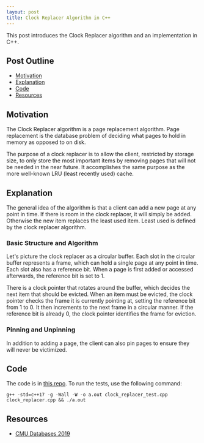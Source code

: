 ```yaml
---
layout: post
title: Clock Replacer Algorithm in C++
---
```

This post introduces the Clock Replacer algorithm and an implementation in C++.

## Post Outline
- [Motivation](#motivation)
- [Explanation](#conceptual-explanation)
- [Code](#code)
- [Resources](#resources)

## Motivation
The Clock Replacer algorithm is a page replacement algorithm.
Page replacement is the database problem of deciding what pages to hold in memory as opposed to on disk.

The purpose of a clock replacer is to allow the client, restricted by storage size, to only store the most important items by removing pages that will not be needed in the near future.
It accomplishes the same purpose as the more well-known LRU (least recently used) cache.

## Explanation

The general idea of the algorithm is that a client can add a new page at any point in time. 
If there is room in the clock replacer, it will simply be added.
Otherwise the new item replaces the least used item.
Least used is defined by the clock replacer algorithm.

### Basic Structure and Algorithm
Let's picture the clock replacer as a circular buffer.
Each slot in the circular buffer represents a frame, which can hold a single page at any point in time.
Each slot also has a reference bit.
When a page is first added or accessed afterwards, the reference bit is set to 1.

There is a clock pointer that rotates around the buffer, which decides the next item that should be evicted.
When an item must be evicted, the clock pointer checks the frame it is currently pointing at, setting the reference bit from 1 to 0.
It then increments to the next frame in a circular manner.
If the reference bit is already 0, the clock pointer identifies the frame for eviction.

### Pinning and Unpinning
In addition to adding a page, the client can also pin pages to ensure they will never be victimized.

## Code

The code is in [this repo](https://github.com/andrew128/ClockReplacer).
To run the tests, use the following command:
```
g++ -std=c++17 -g -Wall -W -o a.out clock_replacer_test.cpp clock_replacer.cpp && ./a.out
```

## Resources
- [CMU Databases 2019](https://15445.courses.cs.cmu.edu/fall2019/project1/)

